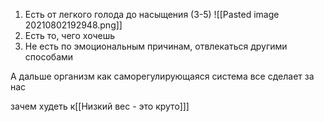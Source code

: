 1. Есть от легкого голода до насыщения (3-5)
![[Pasted image 20210802192948.png]]
2. Есть то, чего хочешь
3. Не есть по эмоциональным причинам, отвлекаться другими способами

А дальше организм как саморегулирующаяся система все сделает за нас	

зачем худеть к[[Низкий вес - это круто]]]